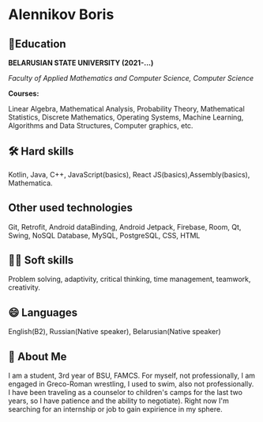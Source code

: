 
# Alennikov Boris

## 🧠Education

****BELARUSIAN STATE UNIVERSITY (2021-...)****

*Faculty of Applied Mathematics and
Computer Science, Computer Science*

**Courses:**

Linear Algebra, Mathematical Analysis, Probability Theory,
Mathematical Statistics, Discrete Mathematics, Operating Systems,
Machine Learning, Algorithms and Data Structures, Computer graphics, etc.


## 🛠 Hard skills

Kotlin, Java, C++, JavaScript(basics), React JS(basics),Assembly(basics), Mathematica.

## Other used technologies

Git, Retrofit, Android dataBinding, Android Jetpack, Firebase, Room, Qt, Swing, NoSQL Database, MySQL, PostgreSQL, CSS, HTML

## 👯‍♀️ Soft skills

Problem solving, adaptivity, critical thinking,
time management, teamwork, creativity.

## 😄 Languages

English(B2), Russian(Native speaker), Belarusian(Native speaker)
## 🚀 About Me

I am a student, 3rd year of BSU, FAMCS. For myself, not professionally, I am engaged in Greco-Roman wrestling, I used to swim, also not professionally. I have been traveling as a counselor to children's camps for the last two years, so I have patience and the ability to negotiate). Right now I'm searching for an internship or job to gain expirience in my sphere. 
